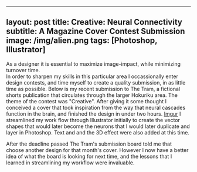 
---
layout: post
title: Creative: Neural Connectivity 
subtitle: A Magazine Cover Contest Submission
image: /img/alien.png
tags: [Photoshop, Illustrator]
---
As a designer it is essential to maximize image-impact, while minimizing turnover time.  
In order to sharpen my skills in this particular area I occassionally enter design contests, and time myself to create a quality submission, in as little time as possible.  Below is my recent submission to The Tram, a fictional shorts publication that circulates through the larger Hokuriku area. The theme of the contest was "Creative". After giving it some thought I conceived a cover that took inspiration from the way that neural cascades function in the brain, and finished the design in under two hours.
[Imgur](https://i.imgur.com/vTz4XCf.png)
I streamlined my work flow through Illustrator initially to create the vector shapes that would later become the neurons that I would later duplicate and layer in Photoshop. Text and and the 3D effect were also added at this time. 

After the deadline passed The Tram's submission board told me that choose another design for that month's cover. However I now have a better idea of what the board is looking for next time, and the lessons that I learned in streamlining my workflow were invaluable. 
